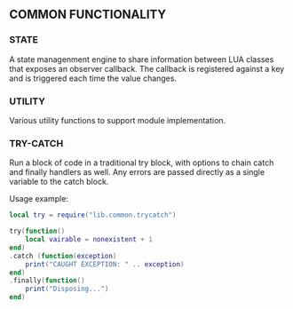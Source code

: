 ## COMMON FUNCTIONALITY

### STATE
A state managenment engine to share information between LUA classes that exposes an observer callback. The callback is registered against a key and is triggered each time the value changes.

### UTILITY
Various utility functions to support module implementation.

### TRY-CATCH
Run a block of code in a traditional try block, with options to chain catch and finally handlers as well.
Any errors are passed directly as a single variable to the catch block.

Usage example:
```lua
local try = require("lib.common.trycatch")

try(function()
    local vairable = nonexistent + 1
end)
.catch (function(exception)
    print("CAUGHT EXCEPTION: " .. exception)
end)
.finally(function()
    print("Disposing...")
end)

```

